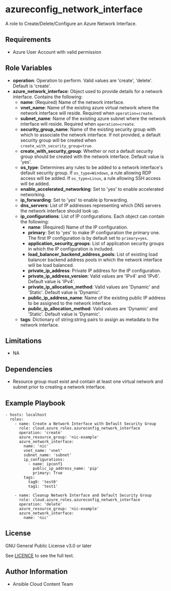 azureconfig_network_interface
==================

A role to Create/Delete/Configure an Azure Network Interface.

Requirements
------------

* Azure User Account with valid permission

Role Variables
--------------

* **operation**: Operation to perform. Valid values are 'create', 'delete'. Default is 'create'.
* **azure_network_interface**: Object used to provide details for a network interface. Contains the following:
  - **name**: (Required) Name of the network interface.
  - **vnet_name**: Name of the existing azure virtual network where the network interface will reside. Required when `operation=create`.
  - **subnet_name**: Name of the existing azure subnet where the network interface will reside. Required when `operation=create`.
  - **security_group_name**: Name of the existing security group with which to associate the network interface. If not provided, a default security group will be created when `create_with_security_group=true`.
  - **create_with_security_group**: Whether or not a default security group should be created with the network interface. Default value is 'yes'.
  - **os_type**: Determines any rules to be added to a network interface's default security group. If `os_type=Windows`, a rule allowing RDP access will be added. If `os_type=Linux`, a rule allowing SSH access will be added.
  - **enable_accelerated_networking**: Set to 'yes' to enable accelerated networking.
  - **ip_forwarding**: Set to 'yes' to enable ip forwarding.
  - **dns_servers**: List of IP addresses representing which DNS servers the network interface should look up.
  - **ip_configurations**: List of IP configurations. Each object can contain the following:
    - **name**: (Required) Name of the IP configuration.
    - **primary**: Set to 'yes' to make IP configuration the primary one. The first IP configuration is by default set to `primary=yes`.
    - **application_security_groups**: List of application security groups in which the IP configuration is included.
    - **load_balancer_backend_address_pools**: List of existing load balancer backend address pools in which the network interface will be load balanced.
    - **private_ip_address**: Private IP address for the IP configuration.
    - **private_ip_address_version**: Valid values are 'IPv4' and 'IPv6'. Default value is 'IPv4'.
    - **private_ip_allocation_method**: Valid values are 'Dynamic' and 'Static'. Default value is 'Dynamic'.
    - **public_ip_address_name**: Name of the existing public IP address to be assigned to the network interface.
    - **public_ip_allocation_method**: Valid values are 'Dynamic' and 'Static'. Default value is 'Dynamic'.
  - **tags**: Dictionary of string:string pairs to assign as metadata to the network interface.

Limitations
------------

- NA

Dependencies
------------

- Resource group must exist and contain at least one virtual network and subnet prior to creating a network interface.

Example Playbook
----------------

    - hosts: localhost
      roles:
        - name: Create a Network Interface with Default Security Group
          role: cloud.azure_roles.azureconfig_network_interface
          operation: 'create'
          azure_resource_group: 'nic-example'
          azure_network_interface:
            name: 'nic'
            vnet_name: 'vnet'
            subnet_name: 'subnet'
            ip_configurations:
              - name: ipconf1
                public_ip_address_name: 'pip'
                primary: True
            tags:
              tag0: 'test0'
              tag1: 'test1'

        - name: Cleanup Network Interface and Default Security Group
          role: cloud.azure_roles.azureconfig_network_interface
          operation: 'delete'
          azure_resource_group: 'nic-example'
          azure_network_interface:
            name: 'nic'

License
-------

GNU General Public License v3.0 or later

See [LICENCE](https://github.com/ansible-collections/cloud.azure_roles/blob/main/LICENSE) to see the full text.

Author Information
------------------

- Ansible Cloud Content Team